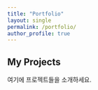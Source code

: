 ```yaml
---
title: "Portfolio"
layout: single
permalink: /portfolio/
author_profile: true
---
```


## My Projects

여기에 프로젝트들을 소개하세요.